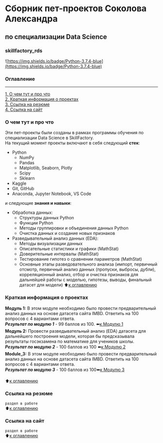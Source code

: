 # Сборник пет-проектов Соколова Александра  
## по специализации Data Science  
### skillfactory_rds  
![https://img.shields.io/badge/Python-3.7.4-blue](https://img.shields.io/badge/Python-3.7.4-blue)

### Оглавление  
---
[1. О чем тут и про что](https://github.com/alex-sokolov2011/skillfactory_rds/blob/master/README.md#О-чем-тут-и-про-что)  
[2.  Краткая информация о проектах](https://github.com/alex-sokolov2011/skillfactory_rds/blob/master/README.md#Краткая-информация-о-проектах)  
[3. Ссылка на резюме](https://github.com/alex-sokolov2011/skillfactory_rds/blob/master/README.md#Ссылка-на-резюме)  
[4. Ссылка на сайт](https://github.com/alex-sokolov2011/skillfactory_rds/blob/master/README.md#Ссылка-на-сайт)  

### О чем тут и про что  
Эти пет-проекты были созданы в рамках программы обучения по специализации Data Science в SkillFactory.  
На текущий момент проекты включают в себя следующий **стек**:  
- Python  
  - NumPy  
  - Pandas  
  - Matplotlib, Seaborn, Plotly  
  - Scipy  
  - Sklearn  
- Kaggle
- Git, GitHub  
- Anaconda, Jupyter Notebook, VS Code  

и следующие **знания и навыки**:  
- Обработка данных:  
  - Структуры данных Python  
  - Функции Python  
  - Методы группировки и объединения данных Python  
  - Очистка данных и создание новых признаков  
- Разведывательный анализ данных (EDA):  
  - Методы визуализации данных  
  - Описательные статистики и графики (MathStat)  
  - Доверительные интервалы (MathStat)  
  - Тестирование гипотез о сравнении параметров (MathStat)  
  - Основные этапы разведовательного анализа (импорт, первичный отсмотр, первичный анализ данных (пропуски, выбросы, дубли), корреляционный анализ, отбор и очистка признаков для дальнейшей работы с моделью, гипотезы, выводы, финальный датасет для модели)
:arrow_up:[к оглавлению](https://github.com/alex-sokolov2011/skillfactory_rds/blob/master/README.md#Оглавление)

### Краткая информация о проектах
**Модуль 1:** В этом модуле необходимо было провести предварительный анализ данных на основе датасета сайта IMBD. Ответить на 100 вопросов с 4 вариантами ответа.  
***Результат по модулю 1*** - 99 баллов из 100. :arrow_left:[к Модулю 1](https://github.com/alex-sokolov2011/skillfactory_rds/tree/master/module_1)  
**Модуль 2:** Провести разведывательный анализ (EDA) датасета для дальнейшего построения модели, которая бы предсказывала результаты госэкзамена по математике для учеников школы.  
***Результат по модулю 2*** - 100 баллов из 100  :arrow_left:[к Модулю 2](https://github.com/alex-sokolov2011/skillfactory_rds/tree/master/module_2)  
**Module_3:** В этом модуле необходимо было провести предварительный анализ данных на основе датасета сайта IMBD. Ответить на 100 вопросов с 4 вариантами ответа.  
***Результат по модулю 3*** - 100 баллов из 100:arrow_left:[к Модулю 3](https://github.com/alex-sokolov2011/skillfactory_rds/tree/master/module_2)  

:arrow_up:[к оглавлению](https://github.com/alex-sokolov2011/skillfactory_rds/blob/master/README.md#Оглавление)

### Ссылка на резюме  
```раздел в работе```  
:arrow_up:[к оглавлению](https://github.com/alex-sokolov2011/skillfactory_rds/blob/master/README.md#Оглавление)

### Ссылка на сайт  
```раздел в работе```  
:arrow_up:[к оглавлению](https://github.com/alex-sokolov2011/skillfactory_rds/blob/master/README.md#Оглавление)
